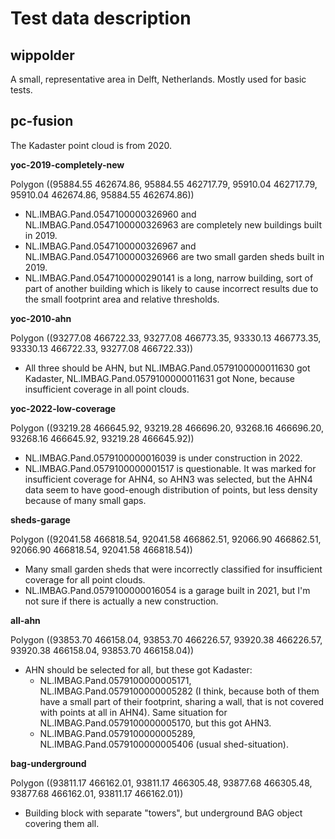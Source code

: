 # Test data description

## wippolder

A small, representative area in Delft, Netherlands. Mostly used for basic tests.

## pc-fusion

The Kadaster point cloud is from 2020.

**yoc-2019-completely-new**

Polygon ((95884.55 462674.86, 95884.55 462717.79, 95910.04 462717.79, 95910.04 462674.86, 95884.55 462674.86))

- NL.IMBAG.Pand.0547100000326960 and NL.IMBAG.Pand.0547100000326963 are completely new buildings built in 2019.
- NL.IMBAG.Pand.0547100000326967 and NL.IMBAG.Pand.0547100000326966 are two small garden sheds built in 2019.
- NL.IMBAG.Pand.0547100000290141 is a long, narrow building, sort of part of another building which is likely to cause incorrect results due to the small footprint area and relative thresholds.

**yoc-2010-ahn**

Polygon ((93277.08 466722.33, 93277.08 466773.35, 93330.13 466773.35, 93330.13 466722.33, 93277.08 466722.33))

- All three should be AHN, but NL.IMBAG.Pand.0579100000011630 got Kadaster, NL.IMBAG.Pand.0579100000011631 got None, because insufficient coverage in all point clouds.


**yoc-2022-low-coverage**

Polygon ((93219.28 466645.92, 93219.28 466696.20, 93268.16 466696.20, 93268.16 466645.92, 93219.28 466645.92))

- NL.IMBAG.Pand.0579100000016039 is under construction in 2022.
- NL.IMBAG.Pand.0579100000001517 is questionable. It was marked for insufficient coverage for AHN4, so AHN3 was selected, but the AHN4 data seem to have good-enough distribution of points, but less density because of many small gaps.


**sheds-garage**

Polygon ((92041.58 466818.54, 92041.58 466862.51, 92066.90 466862.51, 92066.90 466818.54, 92041.58 466818.54))

- Many small garden sheds that were incorrectly classified for insufficient coverage for all point clouds.
- NL.IMBAG.Pand.0579100000016054 is a garage built in 2021, but I'm not sure if there is actually a new construction.

**all-ahn**

Polygon ((93853.70 466158.04, 93853.70 466226.57, 93920.38 466226.57, 93920.38 466158.04, 93853.70 466158.04))

- AHN should be selected for all, but these got Kadaster:
	- NL.IMBAG.Pand.0579100000005171, NL.IMBAG.Pand.0579100000005282 (I think, because both of them have a small part of their footprint, sharing a wall, that is not covered with points at all in AHN4). Same situation for NL.IMBAG.Pand.0579100000005170, but this got AHN3.
	- NL.IMBAG.Pand.0579100000005289, NL.IMBAG.Pand.0579100000005406 (usual shed-situation).


**bag-underground**

Polygon ((93811.17 466162.01, 93811.17 466305.48, 93877.68 466305.48, 93877.68 466162.01, 93811.17 466162.01))

- Building block with separate "towers", but underground BAG object covering them all.
